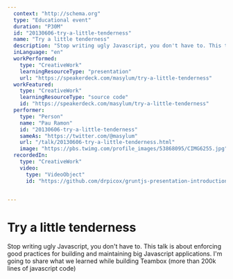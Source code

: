 ```yaml
---
  context: "http://schema.org"
  type: "Educational event"
  duration: "P30M"
  id: "20130606-try-a-little-tenderness"
  name: "Try a little tenderness"
  description: "Stop writing ugly Javascript, you don't have to. This talk is about enforcing good practices for building and maintaining big Javascript applications. I'm going to share what we learned while building Teambox (more than 200k lines of javascript code)"
  inLanguage: "en"
  workPerformed: 
    type: "CreativeWork"
    learningResourceType: "presentation"
    url: "https://speakerdeck.com/masylum/try-a-little-tenderness"
  workFeatured: 
    type: "CreativeWork"
    learningResourceType: "source code"
    id: "https://speakerdeck.com/masylum/try-a-little-tenderness"
  performer: 
    type: "Person"
    name: "Pau Ramon"
    id: "20130606-try-a-little-tenderness"
    sameAs: "https://twitter.com/@masylum"
    url: "/talk/20130606-try-a-little-tenderness.html"
    image: "https://pbs.twimg.com/profile_images/53868095/CIMG6255.jpg"
  recordedIn: 
    type: "CreativeWork"
    video: 
      type: "VideoObject"
      id: "https://github.com/drpicox/gruntjs-presentation-introduction"


---
```

# Try a little tenderness

Stop writing ugly Javascript, you don't have to. This talk is about enforcing good practices for building and maintaining big Javascript applications. I'm going to share what we learned while building Teambox (more than 200k lines of javascript code)